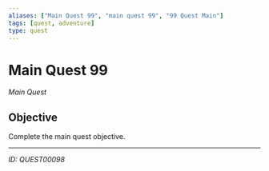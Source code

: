 ```yaml
---
aliases: ["Main Quest 99", "main quest 99", "99 Quest Main"]
tags: [quest, adventure]
type: quest
---
```


# Main Quest 99

*Main Quest*

## Objective
Complete the main quest objective.

---
*ID: QUEST00098*
